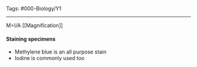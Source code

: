 Tags: #000-Biology/Y1

---
M=I/A
[[Magnification]]
#### Staining specimens
- Methylene blue is an all purpose stain
- Iodine is commonly used too

